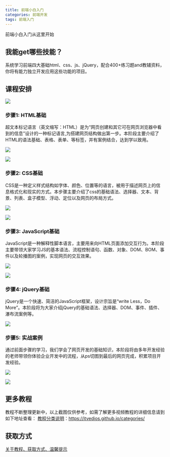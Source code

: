 ```yaml
---
title: 前端小白入门
categories: 前端开发
tags: 前端入门
---
```


前端小白入门从这里开始

## 我能get哪些技能？

系统学习前端四大基础html、css、js、jQuery，配合400+练习题and教辅资料，你将有能力独立开发应用这些功能的项目。

## 课程安排

![](http://oqn6ggw87.bkt.clouddn.com/前端小白1.png)

<!--more-->

### 步骤1: HTML基础

超文本标记语言（英文缩写：HTML）是为“网页创建和其它可在网页浏览器中看到的信息”设计的一种标记语言,为搭建网页结构做出第一步。本阶段主要介绍了HTML的语法基础、表格、表单、等标签，并有案例结合，达到学以致用。

![](http://oqn6ggw87.bkt.clouddn.com/前端小白2.png)

![](http://oqn6ggw87.bkt.clouddn.com/前端小白3.png)

### 步骤2: CSS基础

CSS是一种定义样式结构如字体、颜色、位置等的语言，被用于描述网页上的信息格式化和现实的方式。本步骤主要介绍了css的基础语法、选择器、文本、背景、列表、盒子模型、浮动、定位以及网页的布局方式。

![](http://oqn6ggw87.bkt.clouddn.com/前端小白4.png)

![](http://oqn6ggw87.bkt.clouddn.com/前端小白5.png)

### 步骤3: JavaScript基础

JavaScript是一种解释性脚本语言，主要用来向HTML页面添加交互行为。本阶段主要带领大家学习JS的基本语法、流程控制语句、函数、对象、DOM、BOM、事件以及轮播图的案例，实现网页的交互效果。

![](http://oqn6ggw87.bkt.clouddn.com/前端小白6.png)

![](http://oqn6ggw87.bkt.clouddn.com/前端小白7.png)

### 步骤4: jQuery基础

jQuery是一个快速、简洁的JavaScript框架，设计宗旨是“write Less，Do More”。本阶段将为大家介绍jQuery的基础语法、选择器、DOM、事件、插件、瀑布流案例等。

![](http://oqn6ggw87.bkt.clouddn.com/前端小白8.png)

### 步骤5: 实战案例

通过前面步骤的学习，我们学会了网页开发的基础知识，本阶段将由多年开发经验的老师带领你体验企业开发中的流程，从ps切图到最后的网页完成，积累项目开发经验。

![](http://oqn6ggw87.bkt.clouddn.com/前端小白9.png)

![](http://oqn6ggw87.bkt.clouddn.com/前端小白10.png)

## 更多教程

教程不断整理更新中，以上截图仅供参考，如需了解更多视频教程的详细信息请到如下地址查看：
[教程分类说明](https://itvedios.github.io/categories/)：<https://itvedios.github.io/categories/>

## 获取方式

[关于教程、获取方式、温馨提示](https://itvedios.github.io/about/)




